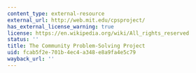 ```yaml
---
content_type: external-resource
external_url: http://web.mit.edu/cpsproject/
has_external_license_warning: true
license: https://en.wikipedia.org/wiki/All_rights_reserved
status: ''
title: The Community Problem-Solving Project
uid: fcab5f2e-701b-4ec4-a348-e8a9fa4e5c79
wayback_url: ''
---
```

